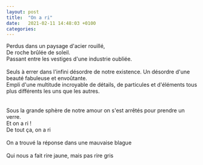 ```yaml
---
layout: post
title:  "On a ri"
date:   2021-02-11 14:48:03 +0100
categories: 
---
```


Perdus dans un paysage d'acier rouillé, <br />
De roche brûlée de soleil. <br />
Passant entre les vestiges d'une industrie oubliée. <br />
<br />
Seuls à errer dans l'infini désordre de notre existence. Un désordre d'une beauté fabuleuse et envoûtante. <br />
Empli d'une multitude incroyable de détails, de particules et d'éléments tous plus différents les uns que les autres. <br />
<br />
<br />
Sous la grande sphère de notre amour on s'est arrêtés pour prendre un verre.<br />
Et on a ri !<br />
De tout ça, on a ri<br />
<br />
On a trouvé la réponse dans une mauvaise blague<br />
<br />
Qui nous a fait rire jaune, mais pas rire gris<br />